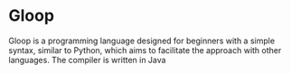 # Gloop
Gloop is a programming language designed for beginners with a simple syntax, similar to Python, which aims to facilitate the approach with other languages.
The compiler is written in Java
